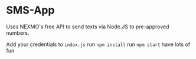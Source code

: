 # SMS-App
Uses NEXMO's free API to send texts via Node.JS to pre-approved numbers.  

Add your credentials to `index.js`
run `npm install`
run `npm start`
have lots of fun
